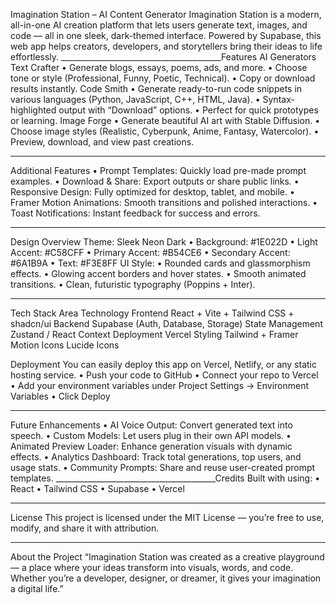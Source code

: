 Imagination Station – AI Content Generator
Imagination Station is a modern, all-in-one AI creation platform that lets users generate text, images, and code — all in one sleek, dark-themed interface.
Powered by Supabase, this web app helps creators, developers, and storytellers bring their ideas to life effortlessly.
________________________________________Features
AI Generators
Text Crafter
•	Generate blogs, essays, poems, ads, and more.
•	Choose tone or style (Professional, Funny, Poetic, Technical).
•	Copy or download results instantly.
Code Smith
•	Generate ready-to-run code snippets in various languages (Python, JavaScript, C++, HTML, Java).
•	Syntax-highlighted output with  “Download” options.
•	Perfect for quick prototypes or learning.
 Image Forge
•	Generate beautiful AI art with Stable Diffusion.
•	Choose image styles (Realistic, Cyberpunk, Anime, Fantasy, Watercolor).
•	Preview, download, and view past creations.
________________________________________
Additional Features
•	Prompt Templates: Quickly load pre-made prompt examples.
•	Download & Share: Export outputs or share public links.
•	Responsive Design: Fully optimized for desktop, tablet, and mobile.
•	Framer Motion Animations: Smooth transitions and polished interactions.
•	Toast Notifications: Instant feedback for success and errors.
________________________________________
 Design Overview
Theme: Sleek Neon Dark
•	Background: #1E022D
•	Light Accent: #C58CFF
•	Primary Accent: #B54CE6
•	Secondary Accent: #6A1B9A
•	Text: #F3E8FF
UI Style:
•	Rounded cards and glassmorphism effects.
•	Glowing accent borders and hover states.
•	Smooth animated transitions.
•	Clean, futuristic typography (Poppins + Inter).
________________________________________
Tech Stack
Area	Technology
Frontend	React + Vite + Tailwind CSS + shadcn/ui
Backend	Supabase (Auth, Database, Storage)
State Management	Zustand / React Context
Deployment	Vercel
Styling	Tailwind + Framer Motion
Icons	Lucide Icons

Deployment
You can easily deploy this app on Vercel, Netlify, or any static hosting service.
•	Push your code to GitHub
•	Connect your repo to Vercel
•	Add your environment variables under Project Settings → Environment Variables
•	Click Deploy
________________________________________
Future Enhancements
•	 AI Voice Output: Convert generated text into speech.
•	 Custom Models: Let users plug in their own API models.
•	Animated Preview Loader: Enhance generation visuals with dynamic effects.
•	Analytics Dashboard: Track total generations, top users, and usage stats.
•	 Community Prompts: Share and reuse user-created prompt templates.
________________________________________Credits
Built with using:
•	React
•	Tailwind CSS
•	Supabase
•	Vercel
________________________________________
License
This project is licensed under the MIT License — you’re free to use, modify, and share it with attribution.
________________________________________
About the Project
“Imagination Station was created as a creative playground — a place where your ideas transform into visuals, words, and code. Whether you’re a developer, designer, or dreamer, it gives your imagination a digital life.”

